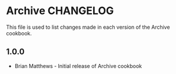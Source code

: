 Archive CHANGELOG
=================

This file is used to list changes made in each version of the Archive cookbook.

1.0.0
-----
- Brian Matthews - Initial release of Archive cookbook
